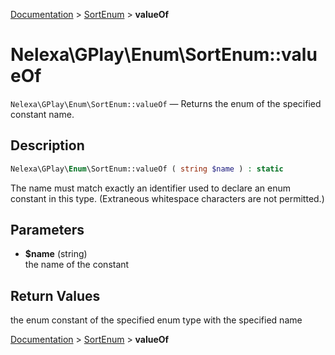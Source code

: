 [Documentation](../../README.md) > [SortEnum](README.md) > **valueOf**

# Nelexa\GPlay\Enum\SortEnum::valueOf
`Nelexa\GPlay\Enum\SortEnum::valueOf` — Returns the enum of the specified constant name.

## Description
```php
Nelexa\GPlay\Enum\SortEnum::valueOf ( string $name ) : static
```
The name must match exactly an identifier used to declare an enum constant
in this type. (Extraneous whitespace characters are not permitted.)

## Parameters
* **$name** (string)  
the name of the constant

## Return Values
the enum constant of the specified enum type with the specified name

[Documentation](../../README.md) > [SortEnum](README.md) > **valueOf**
